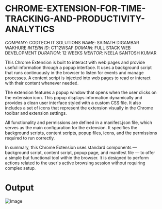 # CHROME-EXTENSION-FOR-TIME-TRACKING-AND-PRODUCTIVITY-ANALYTICS

*COMPANY*: CODTECH IT SOLUTIONS
*NAME*: SAINATH DIGAMBAR WAKHURE
*INTERN ID*: CT12WSAF
*DOMAIN*: FULL STACK WEB DEVELOPMENT
*DURATION*: 12 WEEKS 
*MENTOR*: NEELA SANTOSH KUMAR

This Chrome Extension is built to interact with web pages and provide useful information through a popup interface. It uses a background script that runs continuously in the browser to listen for events and manage processes. A content script is injected into web pages to read or interact with their content whenever needed.

The extension features a popup window that opens when the user clicks on the extension icon. This popup displays information dynamically and provides a clean user interface styled with a custom CSS file. It also includes a set of icons that represent the extension visually in the Chrome toolbar and extension settings.

All functionality and permissions are defined in a manifest.json file, which serves as the main configuration for the extension. It specifies the background scripts, content scripts, popup files, icons, and the permissions required to run correctly.

In summary, this Chrome Extension uses standard components — background script, content script, popup page, and manifest file — to offer a simple but functional tool within the browser. It is designed to perform actions related to the user's active browsing session without requiring complex setup.

# Output
![Image](https://github.com/user-attachments/assets/ffe9237b-abbc-4081-8010-f829dd811209)

